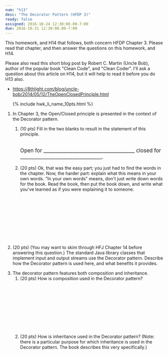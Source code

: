 ```yaml
---
num: "h13"
desc: "The Decorator Pattern (HFDP 3)"
ready: false
assigned: 2016-10-24 12:30:00.00-7:00
due: 2016-10-31 12:30:00.00-7:00
---
```


This homework, and H14 that follows, both concern <span data-hfdp="3">HFDP Chapter 3</span>.
Please read that chapter, and then answer the questions on this homework, and H14.

Please also read this short blog post by Robert C. Martin (Uncle Bob), author of the popular book "Clean Code", and "Clean Coder".  I'll ask a question about this article on H14, but it will help to read it before you do H13 also.

* <https://8thlight.com/blog/uncle-bob/2014/05/12/TheOpenClosedPrinciple.html>


<ol>

{% include hwk_li_name_10pts.html %}

<li style="margin-bottom:5em;">

In Chapter 3, the Open/Closed principle is presented in the context of
the Decorator pattern.  
<ol>
<li> (10 pts) Fill in the two blanks to result in the
statement of this principle.

<p style="margin-top:2em; font-size: 120%;">
Open for ______________________________________  closed for __________________________________.
</p>
</li>

<li style="margin-bottom:12em;">(20 pts) Ok, that was the easy part; you just had to find the words in the chapter.  Now, the harder part: explain what this means in your own words.  "In your own words" means, don't just write down words for the book.   Read the book, then put the book down, and write what you've learned as if you were explaining it to someone.

</li>
</ol>


</li>

<li style="margin-bottom:1em;"> (20 pts) (You may want to skim through HFJ Chapter 14 before answering this question.) The standard Java library classes that
implement input and output streams use the Decorator pattern.  Describe how the Decorator pattern is used here, and what benefits it provides. 
<div class="pagebreak"></div>
</li>



<li style="margin-bottom:1em;"> The decorator pattern features both
composition and inheritance. 

<ol>
<li style="margin-bottom:12em;"> (20 pts) How is composition used in the Decorator pattern?

</li>

<li style="margin-bottom:12em;"> (20 pts) How is inheritance used in
the Decorator pattern?  (Note: there is a particular purpose for which
inheritance is used in the Decorator pattern.   The book describes this very specifically.)
</li>

</ol>

</li>




</ol>

<div style="display:none">
http://UCSB-CS56-F16.github.io/hwk/h13
</div>




